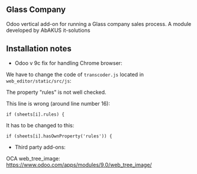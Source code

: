 Glass Company
-------------
Odoo vertical add-on for running a Glass company sales process.
A module developed by AbAKUS it-solutions

Installation notes
------------------
- Odoo v 9c fix for handling Chrome browser:

We have to change the code of <code>transcoder.js</code> located in <code>web_editor/static/src/js</code>:

The property "rules" is not well checked.

This line is wrong (around line number 16):

<code>if (sheets[i].rules) {</code>

It has to be changed to this:

<code>if (sheets[i].hasOwnProperty('rules')) {</code>

- Third party add-ons:

OCA web_tree_image: <link>https://www.odoo.com/apps/modules/9.0/web_tree_image/</link>